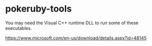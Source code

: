 # pokeruby-tools

You may need the Visual C++ runtime DLL to run some of these executables.

https://www.microsoft.com/en-us/download/details.aspx?id=48145
